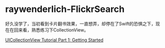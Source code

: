 # raywenderlich-FlickrSearch

好久没学了，当初看到卡片翻书效果，一直想弄，却停在了Swift的恐惧之下，现在在回来看，熟悉练习下CollectionView。

[UICollectionView Tutorial Part 1: Getting Started](https://www.raywenderlich.com/78550/beginning-ios-collection-views-swift-part-1)